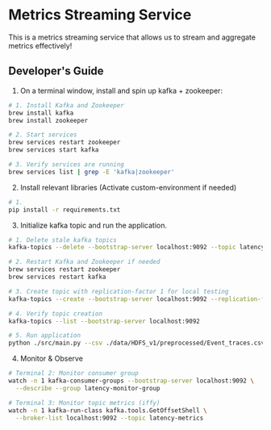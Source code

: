 # Metrics Streaming Service

This is a metrics streaming service that allows us to stream and aggregate metrics effectively!

## Developer's Guide

1. On a terminal window, install and spin up kafka + zookeeper:

```bash
# 1. Install Kafka and Zookeeper
brew install kafka
brew install zookeeper

# 2. Start services
brew services restart zookeeper
brew services start kafka

# 3. Verify services are running
brew services list | grep -E 'kafka|zookeeper'
```

2. Install relevant libraries (Activate custom-environment if needed)

```bash
# 1. 
pip install -r requirements.txt


```

3. Initialize kafka topic and run the application.

```bash
# 1. Delete stale kafka topics
kafka-topics --delete --bootstrap-server localhost:9092 --topic latency-metrics

# 2. Restart Kafka and Zookeeper if needed
brew services restart zookeeper
brew services restart kafka

# 3. Create topic with replication-factor 1 for local testing
kafka-topics --create --bootstrap-server localhost:9092 --replication-factor 1 --partitions 1 --topic latency-metrics

# 4. Verify topic creation
kafka-topics --list --bootstrap-server localhost:9092

# 5. Run application
python ./src/main.py --csv ./data/HDFS_v1/preprocessed/Event_traces.csv

```

4. Monitor & Observe

```bash
# Terminal 2: Monitor consumer group
watch -n 1 kafka-consumer-groups --bootstrap-server localhost:9092 \
  --describe --group latency-monitor-group

# Terminal 3: Monitor topic metrics (iffy)
watch -n 1 kafka-run-class kafka.tools.GetOffsetShell \
  --broker-list localhost:9092 --topic latency-metrics
```
